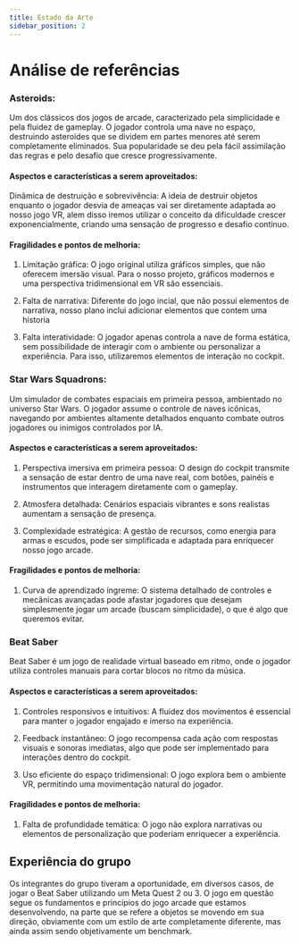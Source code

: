 ```yaml
---
title: Estado da Arte
sidebar_position: 2
---
```

# Análise de referências

### Asteroids: 
Um dos clássicos dos jogos de arcade, caracterizado pela simplicidade e pela fluidez de gameplay. O jogador controla uma nave no espaço, destruindo asteroides que se dividem em partes menores até serem completamente eliminados. Sua popularidade se deu pela fácil assimilação das regras e pelo desafio que cresce progressivamente.

#### Aspectos e características a serem aproveitados:

Dinâmica de destruição e sobrevivência: A ideia de destruir objetos enquanto o jogador desvia de ameaças vai ser diretamente adaptada ao nosso jogo VR, alem disso iremos utilizar o conceito da dificuldade crescer exponencialmente, criando uma sensação de progresso e desafio contínuo.

#### Fragilidades e pontos de melhoria:

1. Limitação gráfica: O jogo original utiliza gráficos simples, que não oferecem imersão visual. Para o nosso projeto, gráficos modernos e uma perspectiva tridimensional em VR são essenciais.

2. Falta de narrativa: Diferente do jogo incial, que não possui elementos de narrativa, nosso plano inclui adicionar elementos que contem uma historia

3. Falta interatividade: O jogador apenas controla a nave de forma estática, sem possibilidade de interagir com o ambiente ou personalizar a experiência. Para isso, utilizaremos elementos de interação no cockpit.

### Star Wars Squadrons:

Um simulador de combates espaciais em primeira pessoa, ambientado no universo Star Wars. O jogador assume o controle de naves icônicas, navegando por ambientes altamente detalhados enquanto combate outros jogadores ou inimigos controlados por IA.

#### Aspectos e características a serem aproveitados:

1. Perspectiva imersiva em primeira pessoa: O design do cockpit transmite a sensação de estar dentro de uma nave real, com botões, painéis e instrumentos que interagem diretamente com o gameplay.

2. Atmosfera detalhada: Cenários espaciais vibrantes e sons realistas aumentam a sensação de presença.

3. Complexidade estratégica: A gestão de recursos, como energia para armas e escudos, pode ser simplificada e adaptada para enriquecer nosso jogo arcade.

#### Fragilidades e pontos de melhoria:

1. Curva de aprendizado íngreme: O sistema detalhado de controles e mecânicas avançadas pode afastar jogadores que desejam simplesmente jogar um arcade (buscam simplicidade), o que é algo que queremos evitar.

### Beat Saber
Beat Saber é um jogo de realidade virtual baseado em ritmo, onde o jogador utiliza controles manuais para cortar blocos no ritmo da música. 

#### Aspectos e características a serem aproveitados:
1. Controles responsivos e intuitivos: A fluidez dos movimentos é essencial para manter o jogador engajado e imerso na experiência.

2. Feedback instantâneo: O jogo recompensa cada ação com respostas visuais e sonoras imediatas, algo que pode ser implementado para interações dentro do cockpit.

3. Uso eficiente do espaço tridimensional: O jogo explora bem o ambiente VR, permitindo uma movimentação natural do jogador.

#### Fragilidades e pontos de melhoria:

1. Falta de profundidade temática: O jogo não explora narrativas ou elementos de personalização que poderiam enriquecer a experiência.

## Experiência do grupo
Os integrantes do grupo tiveram a oportunidade, em diversos casos, de jogar o Beat Saber utilizando um Meta Quest 2 ou 3. O jogo em questão segue os fundamentos e princípios do jogo arcade que estamos desenvolvendo, na parte que se refere a objetos se movendo em sua direção, obviamente com um estilo de arte completamente diferente, mas ainda assim sendo objetivamente um benchmark.
